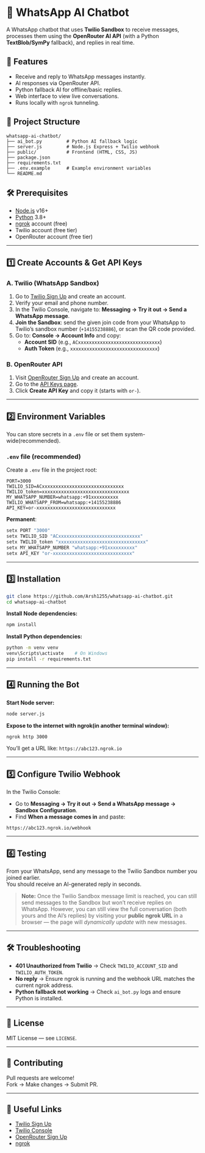 # 📱 WhatsApp AI Chatbot

A WhatsApp chatbot that uses **Twilio Sandbox** to receive messages, processes them using the **OpenRouter AI API** (with a Python **TextBlob/SymPy** fallback), and replies in real time.

## 🚀 Features
- Receive and reply to WhatsApp messages instantly.
- AI responses via OpenRouter API.
- Python fallback AI for offline/basic replies.
- Web interface to view live conversations.
- Runs locally with `ngrok` tunneling.

## 📂 Project Structure
```
whatsapp-ai-chatbot/
├── ai_bot.py         # Python AI fallback logic
├── server.js         # Node.js Express + Twilio webhook
├── public/           # Frontend (HTML, CSS, JS)
├── package.json
├── requirements.txt
├── .env.example      # Example environment variables
└── README.md
```

## 🛠 Prerequisites
- [Node.js](https://nodejs.org/) v16+
- [Python](https://www.python.org/) 3.8+
- [ngrok](https://ngrok.com/) account (free)
- Twilio account (free tier)
- OpenRouter account (free tier)

---

## 1️⃣ Create Accounts & Get API Keys

### A. Twilio (WhatsApp Sandbox)
1. Go to [Twilio Sign Up](https://www.twilio.com/try-twilio) and create an account.
2. Verify your email and phone number.
3. In the Twilio Console, navigate to: **Messaging → Try it out → Send a WhatsApp message**.
4. **Join the Sandbox**: send the given join code from your WhatsApp to Twilio’s sandbox number (`+14155238886`), or scan the QR code provided.
5. Go to: **Console → Account Info** and copy:
   - **Account SID** (e.g., `ACxxxxxxxxxxxxxxxxxxxxxxxxxxxxxx`)
   - **Auth Token** (e.g., `xxxxxxxxxxxxxxxxxxxxxxxxxxxxxxxx`)

### B. OpenRouter API
1. Visit [OpenRouter Sign Up](https://openrouter.ai/signup) and create an account.
2. Go to the [API Keys page](https://openrouter.ai/keys).
3. Click **Create API Key** and copy it (starts with `or-`).

---

## 2️⃣ Environment Variables

You can store secrets in a `.env` file or set them system-wide(recommended).

### `.env` file (recommended)
Create a `.env` file in the project root:
```env
PORT=3000
TWILIO_SID=ACxxxxxxxxxxxxxxxxxxxxxxxxxxxxxx
TWILIO_token=xxxxxxxxxxxxxxxxxxxxxxxxxxxxxxxx
MY_WHATSAPP_NUMBER=whatsapp:+91xxxxxxxxxx
TWILIO_WHATSAPP_FROM=whatsapp:+14155238886
API_KEY=or-xxxxxxxxxxxxxxxxxxxxxxxxxxxxx
```

**Permanent**:
```cmd
setx PORT "3000"
setx TWILIO_SID "ACxxxxxxxxxxxxxxxxxxxxxxxxxxxxxx"
setx TWILIO_token "xxxxxxxxxxxxxxxxxxxxxxxxxxxxxxxx"
setx MY_WHATSAPP_NUMBER "whatsapp:+91xxxxxxxxxx"
setx API_KEY "or-xxxxxxxxxxxxxxxxxxxxxxxxxxxxx"
```

---

## 3️⃣ Installation
```bash
git clone https://github.com/Arsh1255/whatsapp-ai-chatbot.git
cd whatsapp-ai-chatbot
```

**Install Node dependencies:**
```bash
npm install
```

**Install Python dependencies:**
```bash
python -m venv venv
venv\Scripts\activate    # On Windows
pip install -r requirements.txt
```

---

## 4️⃣ Running the Bot
**Start Node server:**
```bash
node server.js
```

**Expose to the internet with ngrok(in another terminal window):**
```bash
ngrok http 3000
```
You’ll get a URL like: `https://abc123.ngrok.io`

---

## 5️⃣ Configure Twilio Webhook
In the Twilio Console:
- Go to **Messaging → Try it out → Send a WhatsApp message → Sandbox Configuration**.
- Find **When a message comes in** and paste:
```
https://abc123.ngrok.io/webhook
```

---

## 6️⃣ Testing
From your WhatsApp, send any message to the Twilio Sandbox number you joined earlier.  
You should receive an AI-generated reply in seconds.

> **Note:** Once the Twilio Sandbox message limit is reached, you can still send messages to the Sandbox but won’t receive replies on WhatsApp. However, you can still view the full conversation (both yours and the AI’s replies) by visiting your **public ngrok URL** in a browser — the page will *dynamically update* with new messages.

---

## 🛠 Troubleshooting
- **401 Unauthorized from Twilio** → Check `TWILIO_ACCOUNT_SID` and `TWILIO_AUTH_TOKEN`.
- **No reply** → Ensure ngrok is running and the webhook URL matches the current ngrok address.
- **Python fallback not working** → Check `ai_bot.py` logs and ensure Python is installed.

---

## 📜 License
MIT License — see `LICENSE`.

---

## 🤝 Contributing
Pull requests are welcome!  
Fork → Make changes → Submit PR.

---

## 📌 Useful Links
- [Twilio Sign Up](https://www.twilio.com/try-twilio)  
- [Twilio Console](https://www.twilio.com/console)  
- [OpenRouter Sign Up](https://openrouter.ai/signup)  
- [ngrok](https://ngrok.com/)  
